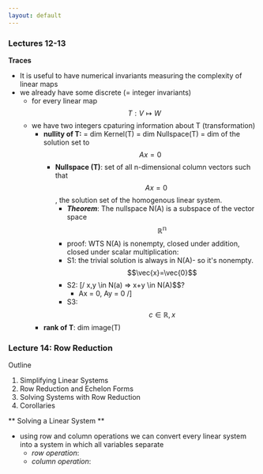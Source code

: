 ```yaml
---
layout: default
---
```

<script type="text/javascript" async
  src="https://cdn.mathjax.org/mathjax/latest/MathJax.js?config=TeX-MML-AM_CHTML">
</script>

### Lectures 12-13

**Traces**
* It is useful to have numerical invariants measuring the complexity of linear maps 
* we already have some discrete (= integer invariants) 
    - for every linear map $$T: V \mapsto W$$
    - we have two integers cpaturing information about T (transformation)
        + **nullity of T:** = dim Kernel(T) = dim Nullspace(T) = dim of the solution set to $$Ax=0$$
            + **Nullspace (T)**: set of all n-dimensional column vectors such that $$Ax=0$$, the solution set of the homogenous linear system. 
                * **_Theorem_**: The nullspace N(A) is a subspace of the vector space $$\mathbb{R^{n}}$$
                * proof: WTS N(A) is nonempty, closed under addition, closed under scalar multiplication:
                * S1: the trivial solution is always in N(A)- so it's nonempty. $$\vec{x}=\vec{0}$$
                * S2: [/ x,y \in N(a) => x+y \in N(A)$$?
                    * Ax = 0, Ay = 0 
                    /]
                * S3: $$c \in \mathbb{R}, x$$
        + **rank of T**: dim image(T)

### Lecture 14: Row Reduction

Outline
1. Simplifying Linear Systems
2. Row Reduction and Echelon Forms
3. Solving Systems with Row Reduction
4. Corollaries

** Solving a Linear System **
*  using row and column operations we can convert every linear system into a system in which all variables separate
    -  _row operation_: 
    -  _column operation_:
